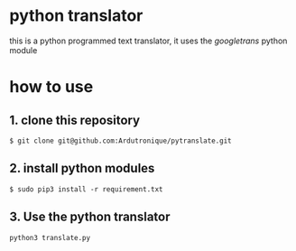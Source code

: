 # python translator


this is a python programmed text translator, it uses the *googletrans* python module

# how to use
 ## 1. clone this repository
	 

    $ git clone git@github.com:Ardutronique/pytranslate.git

 ## 2. install python modules
 
    $ sudo pip3 install -r requirement.txt

 ## 3. Use the python translator
	

    python3 translate.py
